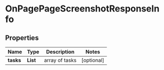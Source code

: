 # OnPagePageScreenshotResponseInfo


## Properties

| Name | Type | Description | Notes |
|------------ | ------------- | ------------- | -------------|
**tasks** | **List<OnPagePageScreenshotTaskInfo>** | array of tasks |[optional]|